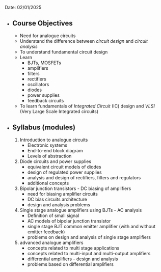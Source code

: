 Date: 02/01/2025
- ## Course Objectives
    - Need for analogue circuits
    - Understand the difference between *circuit design* and *circuit analysis*
    - To understand fundamental circuit design
    - Learn 
        - BJTs, MOSFETs
        - amplifiers
        - filters
        - rectifiers
        - oscillators
        - diodes
        - power supplies 
        - feedback circuits
    - To learn fundamentals of *Integrated Circuit* (IC) design and *VLSI* (Very Large Scale Integrated circuits)
- ## Syllabus (modules)
    1) Introduction to analogue circuits
        - Electronic systems
        - End-to-end block diagram
        - Levels of abstraction
    2) Diode circuits and power supplies
        - equivalent circuit models of diodes
        - design of regulated power supplies
        - analysis and design of rectifiers, filters and regulators
        - additional concepts
    3) Bipolar junction transistors - DC biasing of amplifiers
        - need for biasing amplifier circuits
        - DC bias circuits architecture
        - design and analysis problems
    4) Single stage analogue amplifiers using BJTs - AC analysis
        - Definition of small signal
        - AC models of bipolar junction transistor
        - single stage BJT common emitter amplifier (with and without emitter feedback)
        - problems on design and analysis of single stage amplifiers
    5) advanced analogue amplifiers
        - concepts related to multi stage applications
        - concepts related to multi-input and multi-output amplifiers
        - differential amplifiers - design and analysis
        - problems based on differential amplifiers

